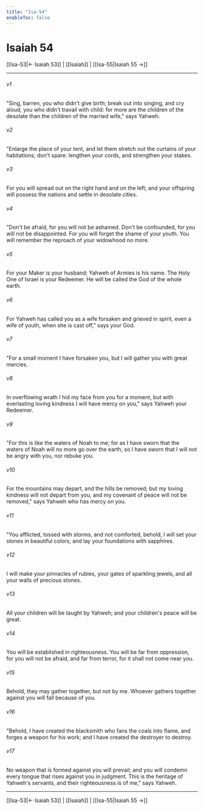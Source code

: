 ```yaml
---
title: "Isa-54"
enableToc: false
---
```

# Isaiah 54

[[Isa-53|← Isaiah 53]] | [[Isaiah]] | [[Isa-55|Isaiah 55 →]]
***



###### v1 
"Sing, barren, you who didn't give birth; break out into singing, and cry aloud, you who didn't travail with child: for more are the children of the desolate than the children of the married wife," says Yahweh. 

###### v2 
"Enlarge the place of your tent, and let them stretch out the curtains of your habitations; don't spare: lengthen your cords, and strengthen your stakes. 

###### v3 
For you will spread out on the right hand and on the left; and your offspring will possess the nations and settle in desolate cities. 

###### v4 
"Don't be afraid, for you will not be ashamed. Don't be confounded, for you will not be disappointed. For you will forget the shame of your youth. You will remember the reproach of your widowhood no more. 

###### v5 
For your Maker is your husband; Yahweh of Armies is his name. The Holy One of Israel is your Redeemer. He will be called the God of the whole earth. 

###### v6 
For Yahweh has called you as a wife forsaken and grieved in spirit, even a wife of youth, when she is cast off," says your God. 

###### v7 
"For a small moment I have forsaken you, but I will gather you with great mercies. 

###### v8 
In overflowing wrath I hid my face from you for a moment, but with everlasting loving kindness I will have mercy on you," says Yahweh your Redeemer. 

###### v9 
"For this is like the waters of Noah to me; for as I have sworn that the waters of Noah will no more go over the earth, so I have sworn that I will not be angry with you, nor rebuke you. 

###### v10 
For the mountains may depart, and the hills be removed; but my loving kindness will not depart from you, and my covenant of peace will not be removed," says Yahweh who has mercy on you. 

###### v11 
"You afflicted, tossed with storms, and not comforted, behold, I will set your stones in beautiful colors, and lay your foundations with sapphires. 

###### v12 
I will make your pinnacles of rubies, your gates of sparkling jewels, and all your walls of precious stones. 

###### v13 
All your children will be taught by Yahweh; and your children's peace will be great. 

###### v14 
You will be established in righteousness. You will be far from oppression, for you will not be afraid, and far from terror, for it shall not come near you. 

###### v15 
Behold, they may gather together, but not by me. Whoever gathers together against you will fall because of you. 

###### v16 
"Behold, I have created the blacksmith who fans the coals into flame, and forges a weapon for his work; and I have created the destroyer to destroy. 

###### v17 
No weapon that is formed against you will prevail; and you will condemn every tongue that rises against you in judgment. This is the heritage of Yahweh's servants, and their righteousness is of me," says Yahweh.

***
[[Isa-53|← Isaiah 53]] | [[Isaiah]] | [[Isa-55|Isaiah 55 →]]
